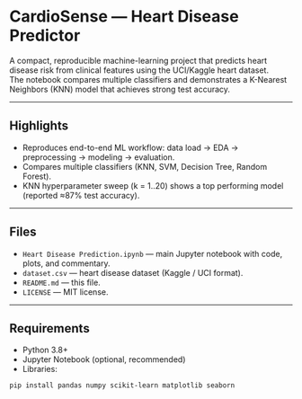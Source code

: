 # CardioSense — Heart Disease Predictor

A compact, reproducible machine-learning project that predicts heart disease risk from clinical features using the UCI/Kaggle heart dataset.  
The notebook compares multiple classifiers and demonstrates a K-Nearest Neighbors (KNN) model that achieves strong test accuracy.

---

## Highlights
- Reproduces end-to-end ML workflow: data load → EDA → preprocessing → modeling → evaluation.  
- Compares multiple classifiers (KNN, SVM, Decision Tree, Random Forest).  
- KNN hyperparameter sweep (k = 1..20) shows a top performing model (reported ≈87% test accuracy).

---

## Files
- `Heart Disease Prediction.ipynb` — main Jupyter notebook with code, plots, and commentary.  
- `dataset.csv` — heart disease dataset (Kaggle / UCI format).  
- `README.md` — this file.  
- `LICENSE` — MIT license.

---

## Requirements
- Python 3.8+  
- Jupyter Notebook (optional, recommended)  
- Libraries:
```bash
pip install pandas numpy scikit-learn matplotlib seaborn

